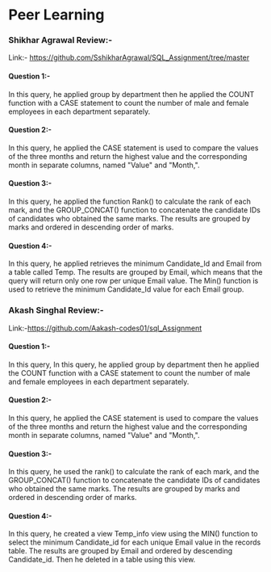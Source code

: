 #                                                                      Peer Learning
### Shikhar Agrawal Review:-
Link:-   https://github.com/SshikharAgrawal/SQL_Assignment/tree/master

#### Question 1:-
In this query, he applied group by department then he applied the COUNT function with a CASE statement to count the number of male and female employees in each department separately.

#### Question 2:-
In this query, he applied the CASE statement is used to compare the values of the three months and return the highest value and the corresponding month in separate columns, named "Value" and "Month,".

#### Question 3:-
In this query, he applied the function Rank() to calculate the rank of each mark, and the GROUP_CONCAT() function to concatenate the candidate IDs of candidates who obtained the same marks. The results are grouped by marks and ordered in descending order of marks.

#### Question 4:-
In this query, he applied retrieves the minimum Candidate_Id and Email from a table called Temp. The results are grouped by Email, which means that the query will return only one row per unique Email value. The Min() function is used to retrieve the minimum Candidate_Id value for each Email group.


### Akash Singhal Review:-

Link:-https://github.com/Aakash-codes01/sql_Assignment

#### Question 1:-
In this query, In this query, he applied group by department then he applied the COUNT function with a CASE statement to count the number of male and female employees in each department separately.

#### Question 2:-
In this query, he applied the CASE statement is used to compare the values of the three months and return the highest value and the corresponding month in separate columns, named "Value" and "Month,".
#### Question 3:-
In this query, he used the rank() to calculate the rank of each mark, and the GROUP_CONCAT() function to concatenate the candidate IDs of candidates who obtained the same marks. The results are grouped by marks and ordered in descending order of marks. 

#### Question 4:-
In this query, he created a view Temp_info view using the MIN() function to select the minimum Candidate_id for each unique Email value in the records table. The results are grouped by Email and ordered by descending Candidate_id. Then he deleted in a table using this view.
